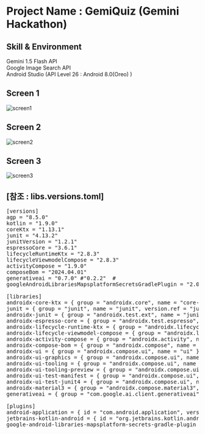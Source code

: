 # Project Name : GemiQuiz (Gemini Hackathon)

## Skill & Environment
Gemini 1.5 Flash API<br>
Google Image Search API<br>
Android Studio (API Level 26 : Android 8.0(Oreo) )<br>

## Screen 1
![screen1](https://github.com/user-attachments/assets/76d9856f-d75b-44e4-b71a-70a592ec3c7e)

## Screen 2
![screen2](https://github.com/user-attachments/assets/dc2ebd0f-cfe5-473b-93d8-194a4d56fe75)

## Screen 3
![screen3](https://github.com/user-attachments/assets/df64dcff-dc75-41ca-8341-4cd989fc5a58)

## [참조 : libs.versions.toml]
<pre>
[versions]
agp = "8.5.0"
kotlin = "1.9.0"
coreKtx = "1.13.1"
junit = "4.13.2"
junitVersion = "1.2.1"
espressoCore = "3.6.1"
lifecycleRuntimeKtx = "2.8.3"
lifecycleViewmodelCompose = "2.8.3"
activityCompose = "1.9.0"
composeBom = "2024.04.01"
generativeai = "0.7.0" #"0.2.2"  #
googleAndroidLibrariesMapsplatformSecretsGradlePlugin = "2.0.1"

[libraries]
androidx-core-ktx = { group = "androidx.core", name = "core-ktx", version.ref = "coreKtx" }
junit = { group = "junit", name = "junit", version.ref = "junit" }
androidx-junit = { group = "androidx.test.ext", name = "junit", version.ref = "junitVersion" }
androidx-espresso-core = { group = "androidx.test.espresso", name = "espresso-core", version.ref = "espressoCore" }
androidx-lifecycle-runtime-ktx = { group = "androidx.lifecycle", name = "lifecycle-runtime-ktx", version.ref = "lifecycleRuntimeKtx" }
androidx-lifecycle-viewmodel-compose = { group = "androidx.lifecycle", name = "lifecycle-viewmodel-compose", version.ref = "lifecycleViewmodelCompose" }
androidx-activity-compose = { group = "androidx.activity", name = "activity-compose", version.ref = "activityCompose" }
androidx-compose-bom = { group = "androidx.compose", name = "compose-bom", version.ref = "composeBom" }
androidx-ui = { group = "androidx.compose.ui", name = "ui" }
androidx-ui-graphics = { group = "androidx.compose.ui", name = "ui-graphics" }
androidx-ui-tooling = { group = "androidx.compose.ui", name = "ui-tooling" }
androidx-ui-tooling-preview = { group = "androidx.compose.ui", name = "ui-tooling-preview" }
androidx-ui-test-manifest = { group = "androidx.compose.ui", name = "ui-test-manifest" }
androidx-ui-test-junit4 = { group = "androidx.compose.ui", name = "ui-test-junit4" }
androidx-material3 = { group = "androidx.compose.material3", name = "material3" }
generativeai = { group = "com.google.ai.client.generativeai", name = "generativeai", version.ref = "generativeai" }

[plugins]
android-application = { id = "com.android.application", version.ref = "agp" }
jetbrains-kotlin-android = { id = "org.jetbrains.kotlin.android", version.ref = "kotlin" }
google-android-libraries-mapsplatform-secrets-gradle-plugin = { id = "com.google.android.libraries.mapsplatform.secrets-gradle-plugin", version.ref = "googleAndroidLibrariesMapsplatformSecretsGradlePlugin" }
</pre>

